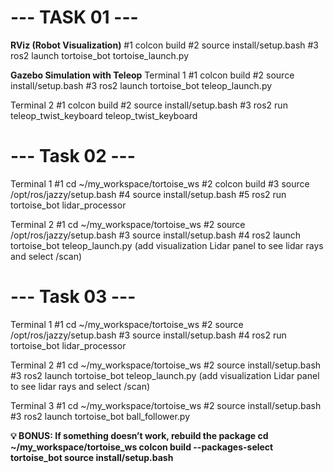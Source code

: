 # --- TASK 01 --- #

**RViz (Robot Visualization)**
#1 colcon build
#2 source install/setup.bash
#3 ros2 launch tortoise_bot tortoise_launch.py

**Gazebo Simulation with Teleop**
Terminal 1
#1 colcon build
#2 source install/setup.bash
#3 ros2 launch tortoise_bot teleop_launch.py

Terminal 2
#1 colcon build
#2 source install/setup.bash
#3 ros2 run teleop_twist_keyboard teleop_twist_keyboard

# --- Task 02 --- #

Terminal 1
#1 cd ~/my_workspace/tortoise_ws
#2 colcon build
#3 source /opt/ros/jazzy/setup.bash
#4 source install/setup.bash
#5 ros2 run tortoise_bot lidar_processor

Terminal 2
#1 cd ~/my_workspace/tortoise_ws
#2 source /opt/ros/jazzy/setup.bash
#3 source install/setup.bash
#4 ros2 launch tortoise_bot teleop_launch.py
    (add visualization Lidar panel to see lidar rays and select /scan)

# --- Task 03 --- #

Terminal 1
#1 cd ~/my_workspace/tortoise_ws
#2 source /opt/ros/jazzy/setup.bash
#3 source install/setup.bash
#4 ros2 run tortoise_bot lidar_processor

Terminal 2
#1 cd ~/my_workspace/tortoise_ws
#2 source install/setup.bash
#3 ros2 launch tortoise_bot teleop_launch.py
	(add visualization Lidar panel to see lidar rays and select /scan)
 
Terminal 3
#1 cd ~/my_workspace/tortoise_ws
#2 source install/setup.bash
#3 ros2 launch tortoise_bot ball_follower.py


**💡 BONUS: If something doesn’t work, rebuild the package
cd ~/my_workspace/tortoise_ws
colcon build --packages-select tortoise_bot
source install/setup.bash**

